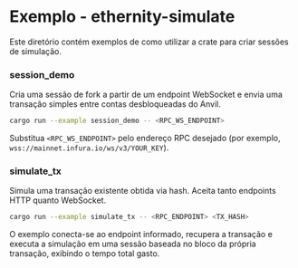 # Exemplo - ethernity-simulate

Este diretório contém exemplos de como utilizar a crate para criar sessões de simulação.

### session_demo
Cria uma sessão de fork a partir de um endpoint WebSocket e envia uma transação simples entre contas desbloqueadas do Anvil.

```bash
cargo run --example session_demo -- <RPC_WS_ENDPOINT>
```

Substitua `<RPC_WS_ENDPOINT>` pelo endereço RPC desejado (por exemplo, `wss://mainnet.infura.io/ws/v3/YOUR_KEY`).

### simulate_tx
Simula uma transação existente obtida via hash. Aceita tanto endpoints HTTP quanto WebSocket.

```bash
cargo run --example simulate_tx -- <RPC_ENDPOINT> <TX_HASH>
```

O exemplo conecta-se ao endpoint informado, recupera a transação e executa a simulação em uma sessão baseada no bloco da própria transação, exibindo o tempo total gasto.
